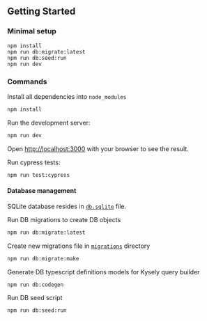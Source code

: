 ## Getting Started

### Minimal setup

```
npm install
npm run db:migrate:latest
npm run db:seed:run
npm run dev
```

### Commands

Install all dependencies into `node_modules`

```bash
npm install
```

Run the development server:

```bash
npm run dev
```

Open [http://localhost:3000](http://localhost:3000) with your browser to see the result.

Run cypress tests:

```bash
npm run test:cypress
```

#### Database management

SQLite database resides in [`db.sqlite`](db.sqlite) file.

Run DB migrations to create DB objects

```bash
npm run db:migrate:latest
```

Create new migrations file in [`migrations`](migrations) directory

```bash
npm run db:migrate:make
```

Generate DB typescript definitions models for Kysely query builder

```bash
npm run db:codegen
```

Run DB seed script

```bash
npm run db:seed:run
```
